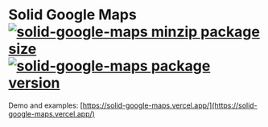 # Solid Google Maps [![solid-google-maps minzip package size](https://img.shields.io/bundlephobia/minzip/solid-google-maps)](https://www.npmjs.com/package/solid-google-maps?activeTab=code) [![solid-google-maps package version](https://img.shields.io/npm/v/solid-google-maps.svg?colorB=green)](https://www.npmjs.com/package/solid-google-maps)

Demo and examples: [https://solid-google-maps.vercel.app/](https://solid-google-maps.vercel.app/)
